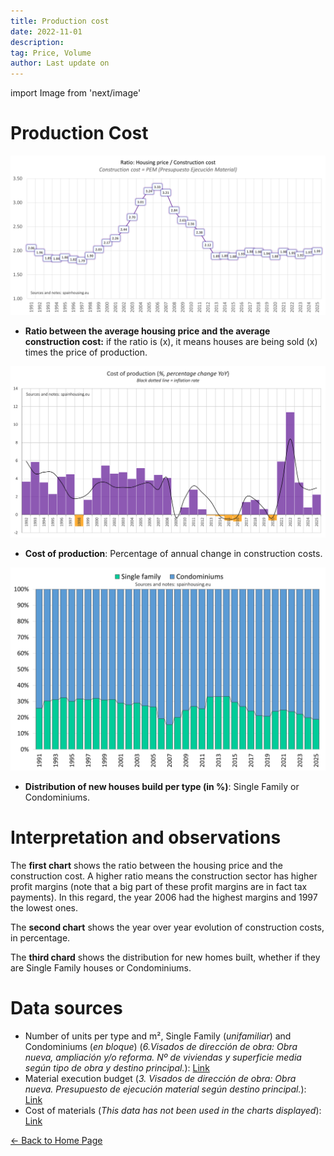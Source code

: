 ```yaml
---
title: Production cost
date: 2022-11-01
description:
tag: Price, Volume
author: Last update on
---
```


import Image from 'next/image'

# Production Cost

[![Coste de construcción](/images/costratio.png)](/images/costratio.png)

- **Ratio between the average housing price and the average construction cost:** if the ratio is (x), it means houses are being sold (x) times the price of production.

[![Coste de materiales](/images/costchange.png)](/images/costchange.png)

- **Cost of production**: Percentage of annual change in construction costs.

[![Tipo de vivienda](/images/typehouse.png)](/images/typehouse.png)

- **Distribution of new houses build per type (in %)**: Single Family or Condominiums.

# Interpretation and observations

The **first chart** shows the ratio between the housing price and the construction cost. A higher ratio means the construction sector has higher profit margins (note that a big part of these profit margins are in fact tax payments). In this regard, the year 2006 had the highest margins and 1997 the lowest ones.

The **second chart** shows the year over year evolution of construction costs, in percentage.

The **third chard** shows the distribution for new homes built, whether if they are Single Family houses or Condominiums. 

# Data sources

- Number of units per type and m², Single Family (_unifamiliar_) and Condominiums (_en bloque_) (_6.Visados de dirección de obra: Obra nueva, ampliación y/o reforma. Nº de viviendas y superficie media según tipo de obra y destino principal._): [Link](https://www.fomento.gob.es/BE/?nivel=2&orden=09000000)
- Material execution budget (_3. Visados de dirección de obra: Obra nueva. Presupuesto de ejecución material según destino principal._): [Link](https://www.fomento.gob.es/BE/?nivel=2&orden=09000000)
- Cost of materials (_This data has not been used in the charts displayed_): [Link](https://apps.fomento.gob.es/BoletinOnline/?nivel=2&orden=08000000)

<div class="meta-line"><a class="meta-back" href="/">← Back to Home Page</a></div>
